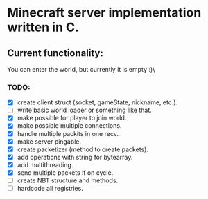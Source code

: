 # Minecraft server implementation written in C.

## Current functionality:
You can enter the world, but currently it is empty :)\

### TODO:
  - [x] create client struct (socket, gameState, nickname, etc.).
  - [ ] write basic world loader or something like that.
  - [x] make possible for player to join world.
  - [x] make possible multiple connections.
  - [x] handle multiple packits in one recv.
  - [x] make server pingable.
  - [x] create packetizer (method to create packets).
  - [x] add operations with string for bytearray.
  - [x] add multithreading.
  - [x] send multiple packets if on cycle.
  - [ ] create NBT structure and methods.
  - [ ] hardcode all registries.